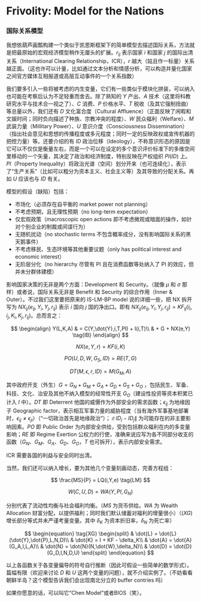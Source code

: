 # Frivolity: Model for the Nations

### 国际关系模型

我想依葫芦画瓢构建一个类似于凯恩斯框架下的简单模型去描述国际关系，方法就是把最原始的宏观经济模型稍作无厘头的扩展。$r_{ij}$ 表示国家 $i$ 和国家 $j$ 的国际出清关系（International Clearing Relationship，ICR），$r$ 越大（姑且作一标量）关系越正面。（这也许可以计量，比如通过文本分析和情感分析，可以构造并量化国家之间官方媒体互相报道或高层互动事件的一个关系指数）

我们要多引入一些将被考虑的内生变量，它们有一些类似于模块化拼装，可以纳入也可能在考察后认为不足轻重而舍去。除了熟知的 $Y$ 产出、$A$ 技术（这里将科教研究水平与技术合一视之了）、$C$ 消费、$P$ 价格水平、$T$ 税收（及其它强制扭曲）等总量以外，我们还有 $D$ 文化富合度（Cultural Affluence）（正面反映了闲暇和文娱时间；同时负向描述了种族、宗教冲突的程度）、$W$ 民众福利（Welfare）、$M$ 武装力量（Millitary Power）、$U$ 意识介度（Consciousness Dissemination）（指出社会意见和思想的传播程度或多元程度；同时一定的反映政权或宣传机器的把控力量）等。还要介绍的有 $ID$ 政治位移（Ideology），不称意识形态的原因是它可以不仅仅是衡量左右，而是一个可以在设定的多个意识评价标准下的多维空间里移动的一个矢量，其决定了政治和经济制度，特别反映在产权组织 $PI(ID)$ 上。$PI$（Property Inequality）将政治光谱（空间）划分开来（也可连续化），表示了“生产关系”（比如可以粗分为资本主义、社会主义等）及其导致的分配关系。再如 $U$ 应该也与 $ID$ 有关。

模型的假设（缺陷）包括：

- 市场化（必须存在自平衡的 market power not planning）
- 不考虑预期，且无理性预期（no long-term expectation）
- 仅宏观政策（macroscopic open actions 即不考虑微观或暗面的操作，如针对个别企业的制裁或间谍行为）
- 无随机扰动（no stochastic terms 不包含概率成分，没有影响国际关系的黑天鹅事件）
- 不考虑移民、生态环境等其他重要议题（only has political interest and economic interest）
- 无阶层分化（no hierarchy 尽管有 PI 且在消费函数等处纳入了 PI 的效应，但并未分群体建模）

影响国家决策的无非是两个方面：Development 和 Security。（就像 $\mu$ 和 $\sigma$ 那样）或者说，国际关系无非是 Benefit 和 Security 的综合作用（Inner & Outer）。不过我们这里要把原来的 IS-LM-BP model 说的详细一些，把 NX 拆开写为 $NX_{ij}(e_{ij},Y_i,Y_j,r_{ij})$ 表示 $i$ 国向 $j$ 国的净出口。即有 $NX_{ij}(e_{ij},Y_i,Y_j,r_{ij}) = KF_{ij}(i_i,i_j,K_i,K_j,r_{ij})$。总而言之：

$$
\begin{align}
Y(L,K,A) & = C(Y,\dot{Y},i,T,PI) + I(i,T)\\
& + G + NX(e,Y) \tag{IB}
\end{align}
$$

$$
NX(e,Y,r) = KF(i,K) \tag{OB}
$$

$$
PO(U,D,W,G_{S},ID) = RE(T,G) \tag{IS}
$$

$$
DT(M,\epsilon,r,ID) = M(G_M,A) \tag{OS}
$$


其中政府开支（外生）$G = G_N + G_M + G_A + G_D + G_{S} + G_O$ ，包括民生、军备、科技、文化、治安及其他不纳入模型的经常性开支 $G_O$（建设性投资等资本积累已计入 $I$ 中）。$DT$ 即 Deterrent 他国的威慑作为外部安全的需求函数；$\epsilon_{ij}$ 为地缘因子 Geographic factor，表示相互军事力量的威胁程度（当有海外军事基地部署时，$\epsilon_{ij} \neq \epsilon_{ji}$）（“一切政治首先是地缘政治”）；$\lVert ID_i-ID_j \rVert$ 为可能存在的非主要影响因素。$PO$ 即 Public Order 为内部安全供给，受到包括群众福利在内的多变量影响；$RE$ 即 Regime Exertion 公权力的行使，准确来说应写为各不同部分收支的函数（$G_N$、$G_M$、$G_A$、$G_D$、$G_O$，$T$ 也可拆开），表示内部安全需求。


ICR 需要各国的利益与安全同时出清。

当然，我们还可以纳入增长，要为其他几个变量刻画动态，完善方程组：

$$
\frac{MS}{P} = LQ(i,Y,e) \tag{LM}
$$

$$
W(C,U,D) = WA(Y,PI,G_N) \tag{SW}
$$

分别代表了流动性均衡与社会福利均衡。（$MS$ 为货币供给。$WA$ 为 Wealth Allocation 财富分配，以提供福利；同时我们默认储蓄对福利的增量很小）（$(XG)$ 增长部分等式并未严谨考量变量。其中 $\delta_K$ 为资本折旧率，$\delta_N$ 为死亡率）

$$
\begin{equation}
\tag{XG}
    \begin{split}
    & \dot{L} = \dot{L}(\dot{Y},\dot{P},L,N,D)\\
    & \dot{K} = I + KF - \delta_K\\
    & \dot{A} = \dot{A}(G_A,I,L,A)\\
    & \dot{N} = \dot{N}(N,\dot{W},\delta_N)\\
    & \dot{D} = \dot{D}(G_D,I,N,D,U)
    \end{split}
\end{equation}
$$


以上各函数关于各变量偏导的符号自行推断（因此可假设一些简单的数学形式）。篇幅有限（欢迎来讨论 $D$ 和 $U$ 这两个变量的问题），就不介绍实例了。（不妨看看朝鲜半岛？这个模型告诉我们会出现南北分立的 buffer contries 吗）

如果你愿意的话，可以叫它“Chen Model”或者BIOS（笑）。